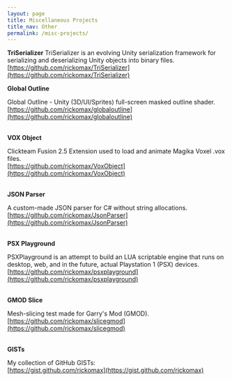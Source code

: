 ```yaml
---
layout: page
title: Miscellaneous Projects
title_nav: Other
permalink: /misc-projects/
---
```

**TriSerializer**
TriSerializer is an evolving Unity serialization framework for serializing and deserializing Unity objects into binary files.
[https://github.com/rickomax/TriSerializer](https://github.com/rickomax/TriSerializer)

**Global Outline**

Global Outline - Unity (3D/UI/Sprites) full-screen masked outline shader.<br>
[https://github.com/rickomax/globaloutline](https://github.com/rickomax/globaloutline)<br><br>

**VOX Object**

Clickteam Fusion 2.5 Extension used to load and animate Magika Voxel .vox files.<br>
[https://github.com/rickomax/VoxObject](https://github.com/rickomax/VoxObject)<br><br>

**JSON Parser**

A custom-made JSON parser for C# without string allocations.<br>
[https://github.com/rickomax/JsonParser](https://github.com/rickomax/JsonParser)<br><br>

**PSX Playground**

PSXPlayground is an attempt to build an LUA scriptable engine that runs on desktop, web, and in the future, actual Playstation 1 (PSX) devices.<br>
[https://github.com/rickomax/psxplayground](https://github.com/rickomax/psxplayground)<br><br>

**GMOD Slice**

Mesh-slicing test made for Garry's Mod (GMOD).<br>
[https://github.com/rickomax/slicegmod](https://github.com/rickomax/slicegmod)<br><br>

**GISTs**

My collection of GitHub GISTs:<br>
[https://gist.github.com/rickomax](https://gist.github.com/rickomax)
